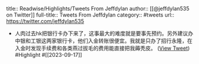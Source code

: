 title:: Readwise/Highlights/Tweets From Jeffdylan
author:: [[@jeffdylan535 on Twitter]]
full-title:: Tweets From Jeffdylan
category:: #tweets
url:: https://twitter.com/jeffdylan535

- 人肉过去hk把银行卡办下来了，这事最大的难度就是要事先预约。另外建议办中银和工银这两家银行卡，他们入金转账很便宜。我就是只办了招行永隆，在入金时发现手续费和各类燕过拔毛的费用能直接把我薅秃皮。 ([View Tweet](https://twitter.com/jeffdylan535/status/1703240352117997800)) #Highlight #[[2023-09-17]]